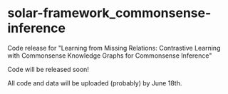 # solar-framework_commonsense-inference
Code release for "Learning from Missing Relations: Contrastive Learning with Commonsense Knowledge Graphs for Commonsense Inference"

Code will be released soon!

All code and data will be uploaded (probably) by June 18th.

